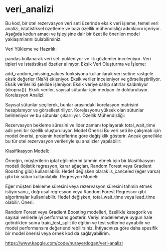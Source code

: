 # veri_analizi
Bu kod, bir otel rezervasyon veri seti üzerinde eksik veri işleme, temel veri analizi, istatistiksel özetleme ve bazı özellik mühendisliği adımlarını içeriyor. Aşağıda kodun amacı ve işleyişine dair bir özet ile önerilen model yaklaşımlarını bulabilirsiniz.

Veri Yükleme ve Hazırlık:

pandas kullanarak veri seti yükleniyor ve ilk gözlemler inceleniyor.
Veri tipleri ve istatistiksel özetler alınıyor.
Eksik Veri Oluşturma ve İşleme:

add_random_missing_values fonksiyonu kullanılarak veri setine rastgele eksik değerler (NaN) ekleniyor.
Eksik veriler inceleniyor ve görselleştiriliyor.
Eksik veriler iki şekilde işleniyor:
Eksik veriye sahip satırlar kaldırılıyor (dropna()).
Eksik veriler, sayısal sütunlar için medyan ile dolduruluyor.
Korelasyon Analizi:

Sayısal sütunlar seçilerek, bunlar arasındaki korelasyon matrisini hesaplanıyor ve görselleştiriliyor.
Korelasyonu yüksek olan sütunlar belirleniyor ve bu sütunlar çıkarılıyor.
Özellik Mühendisliği:

Rezervasyon bekleme süresini ve lider zamanı toplayarak total_wait_time adlı yeni bir özellik oluşturuluyor.
Model Önerisi
Bu veri seti ile çalışmak için model önerisi, projenin hedeflerine göre değişiklik gösterir. Ancak genellikle bu tür otel rezervasyon verileriyle şu analizler yapılabilir:

Klasifikasyon Modeli:

Örneğin, müşterilerin iptal eğilimlerini tahmin etmek için bir klasifikasyon modeli (lojistik regresyon, karar ağaçları, Random Forest veya Gradient Boosting gibi) kullanılabilir.
Hedef değişken olarak is_canceled (eğer varsa) gibi bir sütun kullanılabilir.
Regresyon Modeli:

Eğer müşteri bekleme süresini veya rezervasyon süresini tahmin etmek istiyorsanız, doğrusal regresyon veya Random Forest Regressor gibi algoritmalar kullanılabilir.
Hedef değişken, total_wait_time veya lead_time olabilir.
Öneri:

Random Forest veya Gradient Boosting modelleri, özellikle kategorik ve sayısal verilerle iyi performans gösterir.
Veriyi modellemeye uygun hale getirdikten sonra train_test_split ile eğitim ve test setlerine ayırabilir ve model performansını değerlendirebilirsiniz.
İhtiyacınıza göre daha spesifik bir model önerisi veya örnek kod da sağlayabilirim.


https://www.kaggle.com/code/nurayerdogan/veri-analizi
